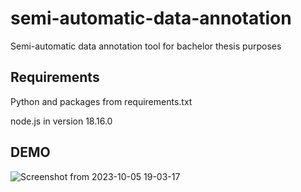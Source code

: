 # semi-automatic-data-annotation
Semi-automatic data annotation tool for bachelor thesis purposes

## Requirements
Python
and packages from requirements.txt

node.js in version 18.16.0

## DEMO
![Screenshot from 2023-10-05 19-03-17](https://github.com/szaryvip/semi-automatic-data-annotation/assets/42357531/f95d6fef-2e0a-4b0f-970f-93d08bae7a46)
